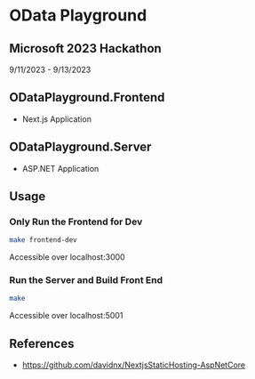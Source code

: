 # OData Playground

## Microsoft 2023 Hackathon

9/11/2023 - 9/13/2023

## ODataPlayground.Frontend

* Next.js Application

## ODataPlayground.Server

* ASP.NET Application


## Usage

### Only Run the Frontend for Dev

```bash
make frontend-dev
```

Accessible over localhost:3000

### Run the Server and Build Front End

```bash
make
```

Accessible over localhost:5001


## References

* <https://github.com/davidnx/NextjsStaticHosting-AspNetCore>